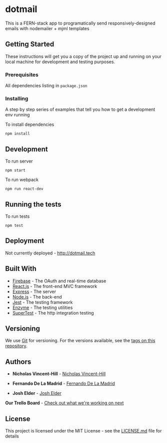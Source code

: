 # dotmail

This is a FERN-stack app to programatically send responsively-designed emails with nodemailer + mjml templates

## Getting Started

These instructions will get you a copy of the project up and running on your local machine for development and testing purposes.

### Prerequisites

All dependencies listing in `package.json`

### Installing

A step by step series of examples that tell you how to get a development env running

To install dependencies

```
npm install
```

## Development

To run server

```
npm start
```

To run webpack

```
npm run react-dev
```

## Running the tests

To run tests

```
npm test
```

## Deployment

Not currently deployed - http://dotmail.tech

## Built With

- [Firebase](https://firebase.google.com/) - The OAuth and real-time database
- [React.js](https://reactjs.org/) - The front-end MVC framework
- [Express](https://expressjs.com/) - The server
- [Node.js](https://nodejs.org/) - The back-end
- [Jest](https://jestjs.io/) - The testing framework
- [Enzyme](https://airbnb.io/enzyme/) - The testing utilities
- [SuperTest](https://github.com/visionmedia/supertest/) - The http integration testing

## Versioning

We use [Git](https://git-scm.com/) for versioning. For the versions available, see the [tags on this repository](https://github.com/your/project/tags).

## Authors

- **Nicholas Vincent-Hill** - [Nicholas Vincent-Hill](http://nickvh.tech/)

- **Fernando De La Madrid** - [Fernando De La Madrid](https://github.com/ferdelamad/)

- **Josh Elder** - [Josh Elder](https://github.com/jcelder/)

**Our Trello Board** - [Check out what we're working on next](https://trello.com/b/PdQwFo3v/emailbot)

## License

This project is licensed under the MIT License - see the [LICENSE.md](LICENSE.md) file for details
